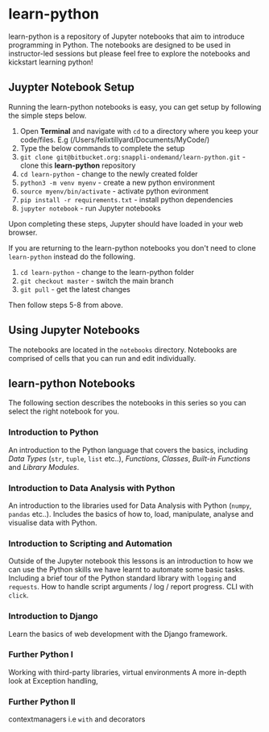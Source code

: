 # learn-python
learn-python is a repository of Jupyter notebooks that aim to introduce programming in Python. The notebooks are designed to be used in instructor-led sessions but please feel free to explore the notebooks and kickstart learning python! 

## Juypter Notebook Setup

Running the learn-python notebooks is easy, you can get setup by following the simple steps below.

1. Open **Terminal** and navigate with `cd` to a directory where you keep your code/files. E.g (/Users/felixtillyard/Documents/MyCode/)
1. Type the below commands to complete the setup
1. `git clone git@bitbucket.org:snappli-ondemand/learn-python.git` - clone this **learn-python** repository
1. `cd learn-python` - change to the newly created folder
1. `python3 -m venv myenv` - create a new python environment
1. `source myenv/bin/activate` - activate python evironment 
1. `pip install -r requirements.txt` - install python dependencies
1. `jupyter notebook` - run Jupyter notebooks

Upon completing these steps, Jupyter should have loaded in your web browser.

If you are returning to the learn-python notebooks you don't need to clone `learn-python` instead do the following.

1. `cd learn-python` - change to the learn-python folder
1. `git checkout master` - switch the main branch
1. `git pull` - get the latest changes

Then follow steps 5-8 from above.

## Using Jupyter Notebooks

The notebooks are located in the `notebooks` directory. Notebooks are comprised of cells that you can run and edit individually.

## learn-python Notebooks

The following section describes the notebooks in this series so you can select the right notebook for you.

### Introduction to Python

An introduction to the Python language that covers the basics, including *Data Types* (`str`, `tuple`, `list` etc..), *Functions*, *Classes*, *Built-in Functions* and *Library Modules*.

### Introduction to Data Analysis with Python

An introduction to the libraries used for Data Analysis with Python (`numpy`, `pandas` etc..). Includes the basics of how to, load, manipulate, analyse and visualise data with Python.

### Introduction to Scripting and Automation

Outside of the Jupyter notebook this lessons is an introduction to how we can use the Python skills we have learnt to automate some basic tasks. Including a brief tour of the Python standard library with `logging` and `requests`. How to handle script arguments / log / report progress. CLI with `click`.

### Introduction to Django

Learn the basics of web development with the Django framework.

### Further Python I

Working with third-party libraries, virtual environments
A more in-depth look at Exception handling,

### Further Python II

contextmanagers i.e `with` and decorators

